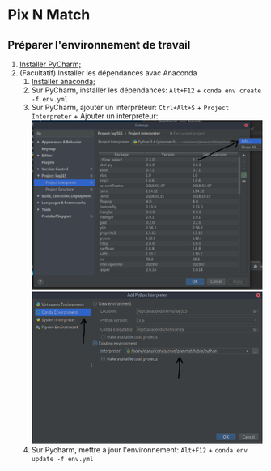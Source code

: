 # Pix N Match
## Préparer l'environnement de travail

1. [Installer PyCharm;](https://www.jetbrains.com/pycharm/download/#section=linux)
2. (Facultatif) Installer les dépendances avac Anaconda
	1. [Installer anaconda;](https://www.anaconda.com/download/#linux)
	2. Sur PyCharm, installer les dépendances: `Alt+F12` + `conda env create -f env.yml`
	3. Sur PyCharm, ajouter un interpréteur: `Ctrl+Alt+S` + `Project Interpreter` + Ajouter un interpreteur:
![](https://github.com/boisvertdany/log515/blob/master/doc/img/interpreter1.png?raw=true)
![](https://github.com/boisvertdany/log515/blob/master/doc/img/interpreter2.png?raw=true)
	4. Sur Pycharm, mettre à jour l'environnement: `Alt+F12` + `conda env update -f env.yml`
